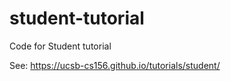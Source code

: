 # student-tutorial

Code for Student tutorial

See: <https://ucsb-cs156.github.io/tutorials/student/>


